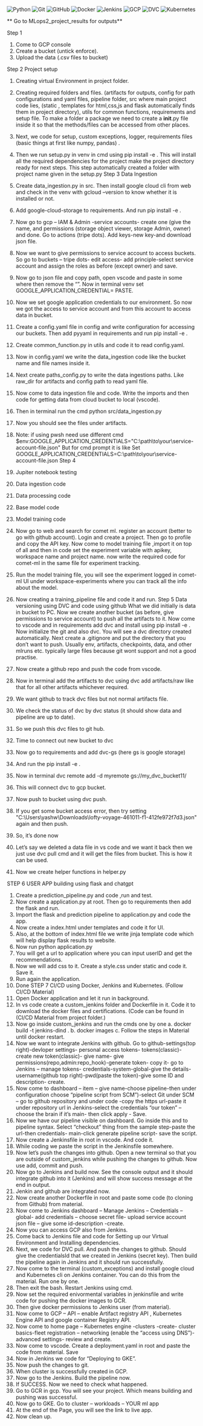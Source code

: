 
![Python](https://img.shields.io/badge/Python-3776AB?style=for-the-badge&logo=python&logoColor=white)
![Git](https://img.shields.io/badge/Git-F05032?style=for-the-badge&logo=git&logoColor=white)
![GitHub](https://img.shields.io/badge/GitHub-181717?style=for-the-badge&logo=github&logoColor=white)
![Docker](https://img.shields.io/badge/Docker-2496ED?style=for-the-badge&logo=docker&logoColor=white)
![Jenkins](https://img.shields.io/badge/Jenkins-D24939?style=for-the-badge&logo=jenkins&logoColor=white)
![GCP](https://img.shields.io/badge/Google%20Cloud-4285F4?style=for-the-badge&logo=googlecloud&logoColor=white)
![DVC](https://img.shields.io/badge/DVC-945DD6?style=for-the-badge&logo=dvc&logoColor=white)
![Kubernetes](https://img.shields.io/badge/Kubernetes-326CE5?style=for-the-badge&logo=kubernetes&logoColor=white)

** Go to MLops2_project_results for outputs**


Step  1
1.	Come to GCP console
2.	Create a bucket (untick enforce).
3.	Upload the data (.csv files to bucket)

Step 2
Project setup
1.	Creating virtual Environment in project folder.
2.	Creating required folders and files. (artifacts for outputs, config for path configurations and yaml files, pipeline folder, src where main project code lies, (static , templates for html,css,js and flask automatically finds them in project directory), utils for common functions, requirements and setup file. To make a folder a package we need to create a __init__.py file inside it so that the methods/files can be accessed from other places.
3.	Next, we code for setup, custom exceptions, logger, requirements files (basic things at first like numpy, pandas) .
4.	Then we run setup.py in venv in cmd using pip install -e . This will install all the required dependencies for the project make the project directory ready for next steps. This step automatically created a folder with project name given in the setup.py
Step 3
Data Ingestion
1.	Create data_ingestion.py in src. Then install google cloud cli from web and check in the venv with gcloud –version to know whether it is installed or not.
2.	Add google-cloud-storage to requirements. And run pip install -e .
3.	Now go to gcp – IAM & Admin -service accounts- create one (give the name, and permissions (storage object viewer,  storage Admin, owner) and done. Go to actions (tripe dots). Add keys-new key-and download json file.
4.	Now we want to give permissions to service account to access buckets. So go to buckets – tripe dots- edit access- add principle-select service account and assign the roles as before (except owner) and save.
5.	Now go to json file and copy path, open vscode and paste in some where then remove the “”. Now in terminal venv set GOOGLE_APPLICATION_CREDENTIAL= PASTE.
6.	Now we set google application credentials to our environment. So now we got the access to service account and from this account to access data in bucket.
7.	Create a config.yaml file in config and write configuration for accessing our buckets. Then add pyyaml in requirements and run pip install -e .
8.	Create common_function.py in utils and code it to read config.yaml.
9.	Now in config.yaml we write the data_ingestion code like the bucket name and file names inside it.
10.	Next create paths_config.py to write the data ingestions paths. Like raw_dir for artifacts and config path to read yaml file.
11.	Now come to data ingestion file and code. Write the imports and then code for getting data from cloud bucket to local (vscode).
12.	 Then in terminal run the cmd python src/data_ingestion.py
13.	 Now you should see the files under artifacts.
14.	Note: if using pwsh need use different cmd $env:GOOGLE_APPLICATION_CREDENTIALS="C:\path\to\your\service-account-file.json"
But for cmd prompt it is like
Set GOOGLE_APPLICATION_CREDENTIALS=C:\path\to\your\service-account-file.json
Step 4
1.	Jupiter notebook testing
2.	Data ingestion code
3.	Data processing code
4.	Base model code
5.	Model training code
6.	Now go to web and search for comet ml. register an account (better to go with github account). Login and create a project. Then go to profile and copy the API key. Now come to model training file ,import it on top of all and then in code set the experiment variable with apikey, workspace name and project name. now write the required code for comet-ml in the same file for experiment tracking.
7.	Run the model training file, you will see the experiment logged in comet-ml UI under workspace-experiments where you can track all the info about the model.
8.	Now creating a training_pipeline file and code it and run.
Step 5
Data versioning using DVC and code using github
What we did initially is data in bucket to PC.
Now we create another bucket (as before, give permissions to service account) to push all the artifacts to it. Now come to vscode and in requirements add dvc and install using pip install -e .
Now initialize the git and also dvc. You will see a dvc directory created automatically.
Next create a .gitignore and put the directory that you don’t want to push. Usually env, artifacts, checkpoints, data, and other mlruns etc. typically large files because git wont support and not a good practise.

1.	Now create a github repo and push the code from vscode. 
2.	Now in terminal add the artifacts to dvc using dvc add artifacts/raw like that for all other artifacts whichever required.
3.	We want github to track dvc files but not normal artifacts file.
4.	We check the status of dvc by dvc status (it should show data and pipeline are up to date).
5.	So we push this dvc files to git hub.
6.	Time to connect out new bucket to dvc
7.	Now go to requirements and add dvc-gs (here gs is google storage)
8.	And run the pip install -e .
9.	Now in terminal dvc remote add -d myremote gs://my_dvc_bucket11/ 
10.	This will connect dvc to gcp bucket.
11.	Now push to bucket using dvc push.
12.	If you get some bucket access error, then try setting "C:\Users\yashw\Downloads\lofty-voyage-461011-f1-412fe972f7d3.json" again and then push.
13.	So, it’s done now
14.	Let’s say we deleted a data file in vs code and we want it back then we just use dvc pull cmd and it will get the files from bucket. This is how it can be used.
15.	Now we create helper functions in helper.py

STEP 6
USER APP building using flask and chatgpt
1.	Create a prediction_pipeline.py and code ,run and test.
2.	Now create a application.py at root. Then go to requirements then add the flask and run.
3.	Import the flask and prediction pipeline to application.py and code the app.
4.	Now create a index.html under templates and code it for UI.
5.	Also, at the bottom of index.html file we write jinja template code which will help display flask results to website.
6.	Now run python application.py
7.	You will get a url to application where you can input userID and get the recommendations.
8.	Now we will add css to it. Create a style.css under static and code it. Save it.
9.	Run again the application.
10.	Done
STEP 7
CI/CD using Docker, Jenkins and Kubernetes. (Follow CI/CD Material)
1.	Open Docker application and let it run in background.
2.	In vs code create a custom_jenkins folder and Dockerfile in it. Code it to download the docker files and certifications. (Code can be found in (CI/CD Material from project folder.)
3.	Now go inside custom_jenkins and run the cmds one by one
a.	docker build -t jenkins-dind . 
b.	docker images
c.	Follow the steps in Material until docker restart.
4.	Now we want to integrate Jenkins with github. Go to github-settings(top right)-devloper settings- personal access tokens- tokens(classic)-create new token(classic)- give name- give permissions(repo,admin:repo_hook)-generate token- copy it- go to Jenkins – manage tokens- credentials-system-global-give the details-username(github top right)-pwd(paste the token)-give some ID and description- create.
5.	Now come to dashboard – item – give name-choose pipeline-then under configuration choose “pipeline script from SCM”)-select Git under SCM – go to github repository and under code -copy the https url-paste it under repository url in Jenkins-select the credentials “our token” – choose the brain if it’s main- then click apply - Save.
6.	Now we have our pipeline visible on dashboard. Go inside this and to pipeline syntax. Select “checkout” thing from the sample step-paste the url-then credentials- main-click generate pipeline script- save the script.
7.	Now create a Jenkinsfile in root in vscode. And code it.
8.	While coding we paste the script in the Jenkinsfile somewhere.
9.	Now let’s push the changes into github. Open a new terminal so that you are outside of custom_jenkins while pushing the changes to github. Now use  add, commit and push.
10.	Now go to Jenkins and build now. See the console output and it should integrate github into it (Jenkins) and will show success message at the end in output.
11.	Jenkin and github are integrated now.
12.	Now create another Dockerfile in root and paste some code (to cloning from Github) from material.
13.	Now come to Jenkins dashboard – Manage Jenkins – Credentials – global- add credentials – choose secret file- upload service account json file – give some id-description -create.
14.	Now you can access GCP also from Jenkins.
15.	 Come back to Jenkins file and code for Setting up our Virtual Environment and Installing dependencies. 
16.	Next, we code for DVC pull. And push the changes to github. Should give the credentialsId that we created in Jenkins (secret key). Then build the pipeline again in Jenkins and it should run successfully.
17.	Now come to the terminal (custom_exceptions) and install google cloud and Kubernetes cli on Jenkins container. You can do this from the material. Run one by one.
18.	Then exit the bash. Restart Jenkins using cmd.
19.	Now set the required enivormental variables in jenkinsfile and write code for pushing the docker images to GCR.
20.	Then give docker permissions to Jenkins user (from material).
21.	Now come to GCP – API – enable Artifact registry API , Kubernetes Engine API and google container Registry API.
22.	 Now come to home page – Kubernetes engine -clusters -create- cluster basics-fleet registration – networking (enable the “access using DNS”)-advanced settings- review and create.
23.	Now come to vscode. Create a deployment.yaml in root and paste the code from material. Save
24.	Now in Jenkins we code for “Deploying to GKE”.
25.	Now push the changes to git.
26.	When cluster is successfully created in GCP.
27.	Now go to the Jenkins. Build the pipeline now.
28.	If SUCCESS. Now we need to check what happened.
29.	Go to GCR in gcp. You will see your project. Which means building and pushing was successful.
30.	Now go to GKE. Go to cluster – workloads – YOUR ml app
31.	At the end of the Page, you will see the link to live app.
32.	Now clean up.
